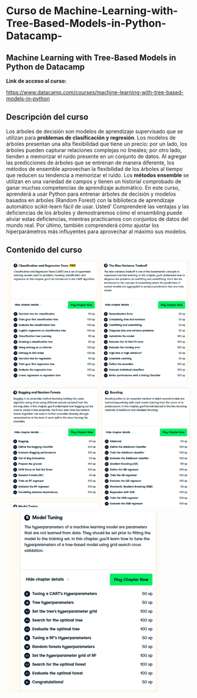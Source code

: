 # Curso de Machine-Learning-with-Tree-Based-Models-in-Python-Datacamp-
## Machine Learning with Tree-Based Models in Python de  Datacamp

**Link de acceso al curso:** 

https://www.datacamp.com/courses/machine-learning-with-tree-based-models-in-python 


## Descripción del curso

Los árboles de decisión son modelos de aprendizaje supervisado que se utilizan para **problemas de clasificación y regresión**. Los modelos de árboles presentan una alta flexibilidad que tiene un precio: por un lado, los árboles pueden capturar relaciones complejas no lineales; por otro lado, tienden a memorizar el ruido presente en un conjunto de datos. Al agregar las predicciones de árboles que se entrenan de manera diferente, los métodos de ensemble aprovechan la flexibilidad de los árboles al tiempo que reducen su tendencia a memorizar el ruido. Los **métodos ensemble** se utilizan en una variedad de campos y tienen un historial comprobado de ganar muchas competencias de aprendizaje automático. En este curso, aprenderá a usar Python para entrenar árboles de decisión y modelos basados en árboles (Random Forest) con la biblioteca de aprendizaje automático scikit-learn fácil de usar. Usted' Comprenderé las ventajas y las deficiencias de los árboles y demostraremos cómo el ensembling puede aliviar estas deficiencias, mientras practicamos con conjuntos de datos del mundo real. Por último, también comprenderá cómo ajustar los hiperparámetros más influyentes para aprovechar al máximo sus modelos.

## Contenido del curso


![](imagen5.png)



![](imagen6.png)


![](imagen7.png)
